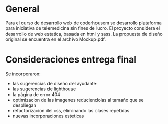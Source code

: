 # General

Para el curso de desarrollo web de coderhousem se desarrollo plataforma para iniciativa de telemedicina sin fines de lucro.
El proyecto considera el desarrollo de web estatica, basada en html y sass.
La propuesta de diseño original se encuentra en el archivo Mockup.pdf.

# Consideraciones entrega final

Se incorporaron:

- las sugerencias de diseño del ayudante
- las sugerencias de lighthouse
- la página de error 404
- optimizacion de las imagenes reduciendolas al tamaño que se despliegan
- refactorizacion del css, eliminando las clases repetidas
- nuevas incorporaciones esteticas

